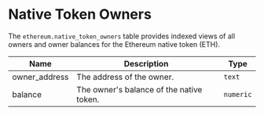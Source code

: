 # Native Token Owners

The `ethereum.native_token_owners` table provides indexed views of all owners and owner balances for the Ethereum native token (ETH).

| Name                | Description                                                                 | Type        |
| --------- | --------- | --------------------------------------------------------------------------- |
| owner_address | The address of the owner. | `text` |
| balance | The owner's balance of the native token. | `numeric` |
